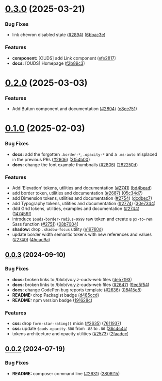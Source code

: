 # [0.3.0](https://github.com/Orange-OpenSource/Orange-Boosted-Bootstrap/compare/v0.2.0-ouds-web...v0.3.0) (2025-03-21)


### Bug Fixes

* link chevron disabled state ([#2894](https://github.com/Orange-OpenSource/Orange-Boosted-Bootstrap/issues/2894)) ([6bbac3e](https://github.com/Orange-OpenSource/Orange-Boosted-Bootstrap/commit/6bbac3e29545637d3ff644d3bd1c3b7df53f27b4))


### Features

* **component:** [OUDS] add Link component ([efe2817](https://github.com/Orange-OpenSource/Orange-Boosted-Bootstrap/commit/efe2817b7d7ff4fda0c532c8f98a343c44709d0f))
* **docs:** [OUDS] Homepage ([f2b89c3](https://github.com/Orange-OpenSource/Orange-Boosted-Bootstrap/commit/f2b89c3ea9fe0e72b2655a9df99bc25b48fea988))



# [0.2.0](https://github.com/Orange-OpenSource/Orange-Boosted-Bootstrap/compare/v0.1.0-ouds-web...v0.2.0) (2025-03-03)


### Features

* Add Button component and documentation ([#2804](https://github.com/Orange-OpenSource/Orange-Boosted-Bootstrap/issues/2804)) ([e8ee751](https://github.com/Orange-OpenSource/Orange-Boosted-Bootstrap/commit/e8ee7511e5b3eaa94ffb9f3b9e3b71415a97b00c))



# [0.1.0](https://github.com/Orange-OpenSource/Orange-Boosted-Bootstrap/compare/v0.0.3-ouds-web...v0.1.0) (2025-02-03)


### Bug Fixes

* **docs:** add the forgotten `.border-*`, `.opacity-*` and a `.ms-auto` misplaced in the previous PRs ([#2806](https://github.com/Orange-OpenSource/Orange-Boosted-Bootstrap/issues/2806)) ([3f54b00](https://github.com/Orange-OpenSource/Orange-Boosted-Bootstrap/commit/3f54b00698d69b6a3100849c16e27a2a8eb1c67d))
* **docs:** change the font example thumbnails ([#2806](https://github.com/Orange-OpenSource/Orange-Boosted-Bootstrap/issues/2806)) ([282250d](https://github.com/Orange-OpenSource/Orange-Boosted-Bootstrap/commit/282250d8b3df2985984e674544e68986c9043079))


### Features

* Add 'Elevation' tokens, utilities and documentation ([#2741](https://github.com/Orange-OpenSource/Orange-Boosted-Bootstrap/issues/2741)) ([bd4bead](https://github.com/Orange-OpenSource/Orange-Boosted-Bootstrap/commit/bd4bead9a0515edc82a44ba81204b0e86c4e1ac2))
* add border token, utilities and documentation ([#2687](https://github.com/Orange-OpenSource/Orange-Boosted-Bootstrap/issues/2687)) ([05c34d7](https://github.com/Orange-OpenSource/Orange-Boosted-Bootstrap/commit/05c34d7b0b1c1b0c52fad2d7bbac6b7ffbbebdc2))
* add Dimension tokens, utilities and documentation ([#2754](https://github.com/Orange-OpenSource/Orange-Boosted-Bootstrap/issues/2754)) ([dcdbec7](https://github.com/Orange-OpenSource/Orange-Boosted-Bootstrap/commit/dcdbec764e7bf0949fa60c3fa8cecf294cfd5b7e))
* add Typography tokens, utilities and documentation ([#2774](https://github.com/Orange-OpenSource/Orange-Boosted-Bootstrap/issues/2774)) ([30e7344](https://github.com/Orange-OpenSource/Orange-Boosted-Bootstrap/commit/30e73449440cdd565543f6a3fd6408931b9f0f45))
* ddd Grid tokens, utilities, examples and documentation ([#2744](https://github.com/Orange-OpenSource/Orange-Boosted-Bootstrap/issues/2744)) ([147459f](https://github.com/Orange-OpenSource/Orange-Boosted-Bootstrap/commit/147459f5b9b2723598bd0a63681114054eb78555))
* introduce `$ouds-border-radius-9999` raw token and create a `px-to-rem` Sass function ([#2751](https://github.com/Orange-OpenSource/Orange-Boosted-Bootstrap/issues/2751)) ([08b7004](https://github.com/Orange-OpenSource/Orange-Boosted-Bootstrap/commit/08b70042d230b58737c7c3071fde6e4d81cdafc9))
* **shadow:** drop `.shadow-focus` utility ([e19760d](https://github.com/Orange-OpenSource/Orange-Boosted-Bootstrap/commit/e19760db2834e7d7d77d46db9c8e1b1f129f0e9f))
* update border width semantic tokens with new references and values ([#2740](https://github.com/Orange-OpenSource/Orange-Boosted-Bootstrap/issues/2740)) ([45cac9a](https://github.com/Orange-OpenSource/Orange-Boosted-Bootstrap/commit/45cac9ae446b90f1f1fac7e45ddf816a6b1b0b94))



## [0.0.3](https://github.com/Orange-OpenSource/Orange-Boosted-Bootstrap/compare/v0.0.2-ouds-web...v0.0.3) (2024-09-10)


### Bug Fixes

* **docs:** broken links to /blob/vx.y.z-ouds-web files ([de57f93](https://github.com/Orange-OpenSource/Orange-Boosted-Bootstrap/commit/de57f932963c74a520adf59427f749e8ad7b80c6))
* **docs:** broken links to /blob/vx.y.z-ouds-web files ([#2647](https://github.com/Orange-OpenSource/Orange-Boosted-Bootstrap/issues/2647)) ([9ec5f54](https://github.com/Orange-OpenSource/Orange-Boosted-Bootstrap/commit/9ec5f54b091e69049946a909aa4d54bb7827e628))
* **docs:** change CodePen bug reports template ([#2636](https://github.com/Orange-OpenSource/Orange-Boosted-Bootstrap/issues/2636)) ([08415e8](https://github.com/Orange-OpenSource/Orange-Boosted-Bootstrap/commit/08415e80e93f6f51faef4885616e1cd2fa1ef425))
* **README:** drop Packagist badge ([d485ccd](https://github.com/Orange-OpenSource/Orange-Boosted-Bootstrap/commit/d485ccd62c62c9f17fcef358c1d4b2bb879a8099))
* **README:** npm version badge ([191628c](https://github.com/Orange-OpenSource/Orange-Boosted-Bootstrap/commit/191628cd2786daf6e6c00f1dfc9557ea661d0247))


### Features

* **css:** drop `form-star-rating()` mixin ([#2635](https://github.com/Orange-OpenSource/Orange-Boosted-Bootstrap/issues/2635)) ([7611937](https://github.com/Orange-OpenSource/Orange-Boosted-Bootstrap/commit/761193762ff6945b74dd310113cefdcc8441ccae))
* **css:** update `$ouds-opacity-800` from `.88` to `.80` ([36c4c4c](https://github.com/Orange-OpenSource/Orange-Boosted-Bootstrap/commit/36c4c4c4d21d70c3f8f98abc04da0542a1e24f09))
* tokens architecture and opacity utilities ([#2573](https://github.com/Orange-OpenSource/Orange-Boosted-Bootstrap/issues/2573)) ([2faadcc](https://github.com/Orange-OpenSource/Orange-Boosted-Bootstrap/commit/2faadcc05f61722c39fe4e0622fe1a1e71c2d390))



## [0.0.2](https://github.com/Orange-OpenSource/Orange-Boosted-Bootstrap/compare/v0.0.1-ouds-web...v0.0.2) (2024-07-19)


### Bug Fixes

* **README:** composer command line ([#2631](https://github.com/Orange-OpenSource/Orange-Boosted-Bootstrap/issues/2631)) ([2808f15](https://github.com/Orange-OpenSource/Orange-Boosted-Bootstrap/commit/2808f15f81e6b8eb34731ab6b149cb9511ab53b0))
